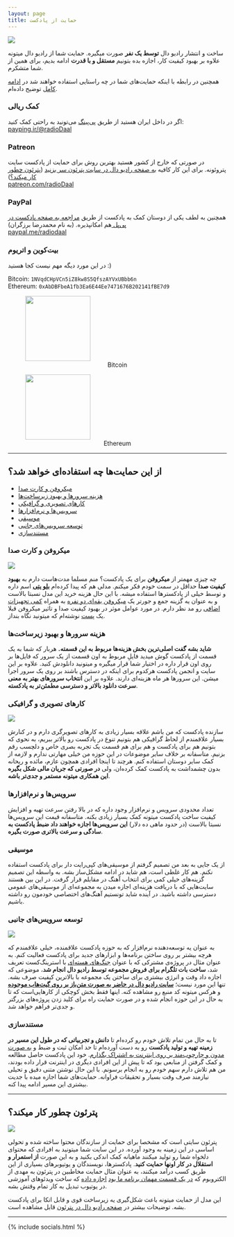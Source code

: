 ```yaml
---
layout: page
title: حمایت از پادکست
---
```


<img src="{{site.baseurl}}/public/img/donation/me.jpg" class="cover-img"/>

ساخت و انتشار رادیو دال **توسط یک نفر** صورت میگیره. حمایت شما از رادیو دال میتونه علاوه بر بهبود کیفیت کار، اجازه بده بتونیم **مستقل و با قدرت** ادامه بدیم، برای همین از شما متشکرم.

همچنین در رابطه با اینکه حمایت‌های شما در چه راستایی استفاده خواهند شد در [ادامه کامل](#از-این-حمایتها-چه-استفادهای-خواهد-شد) توضیح داده‌ام.

### کمک ریالی

اگر در داخل ایران هستید از طریق [پی‌پینگ](https://payping.ir/@radioDaal) می‌تونید به راحتی کمک کنید:  
[payping.ir/@radioDaal](https://payping.ir/@radioDaal)

### Patreon

در صورتی که خارج از کشور هستید بهترین روش برای حمایت از پادکست سایت پتروئونه. برای این کار کافیه [به صفحه رادیو دال در سایت پترئون سر بزنید](https://www.patreon.com/radioDaal) ([پترئون چطور کار میکند؟](#پترئون-چطور-کار-میکند))  
[patreon.com/radioDaal](https://www.patreon.com/radioDaal)

### PayPal

همچنین به لطف یکی از دوستان کمک به پادکست از طریق [مراجعه به صفحه پادکست در پی‌پل ](https://www.paypal.me/radiodaal) هم امکانپذیره. (به نام محمدرضا برزگران)  
[paypal.me/radiodaal](‍‍‍https://www.paypal.me/radiodaal)

### بیت‌کوین و اتریوم

در این مورد دیگه مهم نیست کجا هستید :)

<div dir="ltr">
Bitcoin: <code>1NVqdCHpVCn5iZ8kw8S5QfszAYVxUBbb6n</code>
<br>
Ethereum: <code>0xAbDBFbeA1fb3Ea6E44Ee7471676B202141fBE7d9</code>
</div>

<div class="image-line">
    <figure>
        <img src="{{ site.baseurl }}/public/img/donation/bitcoin.png" width="150">
        <figcaption style="text-align: center;">Bitcoin</figcaption>
    </figure> 
    <figure>
        <img src="{{ site.baseurl }}/public/img/donation/ether.png" width="150">
        <figcaption style="text-align: center;">Ethereum</figcaption>
    </figure> 
</div>

---

## از این حمایت‌ها چه استفاده‌ای خواهد شد؟

- [میکروفن و کارت صدا](#میکروفن-و-کارت-صدا)
- [هزینه سرورها و بهبود زیرساخت‌ها](#هزینه-سرورها-و-بهبود-زیرساختها)
- [کارهای تصویری و گرافیکی](#کارهای-تصویری-و-گرافیکی)
- [سرویس‌ها و نرم‌افزارها](#سرویسها-و-نرمافزارها)
- [موسیقی](#موسیقی)
- [توسعه سرویس‌های جانبی](#توسعه-سرویسهای-جانبی)
- [مستندسازی](#مستندسازی)

### میکروفن و کارت صدا

<a href="https://www.amazon.com/Movo-PM20-Dual-Headed-Omnidirectional-Smartphones/dp/B00X8470MQ" target="_blank"><img src="{{site.baseurl}}/public/img/donation/blue.jpg" class="small-cover"></a>

چه چیزی مهمتر از **میکروفن** برای یک پادکست؟ منم مسلما مدت‌هاست دارم به **بهبود کیفیت صدا** حداقل در سمت خودم فکر میکنم. مدلی هم که پیدا کرده‌ام **[بلو یتی](https://www.amazon.com/Blue-Yeti-USB-Microphone-Silver/dp/B002VA464S)** اسم داره و توسط خیلی از پادکسترها استفاده میشه. با این حال هزینه خرید این مدل نسبتا بالاست و به عنوان یه گزینه جمع و جورتر یک [میکروفن یقه‌ای دو نفره](https://www.movophoto.com/products/movo-pm20-s) به همراه [کمی تجهیزات اضافی](https://www.amazon.com/Headsets-Splitter-Separate-Headphone-Nintendo/dp/B07FB8LCQ7) رو مد نظر دارم. در مورد عوامل موثر در بهبود کیفیت صدا و تاثیر میکروفن قبلا یک [پست](https://arashtaher.ir/learn/recording-quality/) نوشته‌ام که میتونید نگاه بنداز.

### هزینه سرورها و بهبود زیرساخت‌ها

**شاید بشه گفت اصلی‌ترین بخش هزینه‌ها مربوط به این قسمته.** هربار که شما به یک قسمت از پادکست گوش میدید فایلِ مربوط به اون قسمت از یک سرور که فایل‌ها بر روی اون قرار داره در اختیار شما قرار میگیره و میتونید دانلودش کنید. علاوه بر این سایت و انجمن پادکست هرکدوم برای اینکه در دسترس باشند بر روی یک سرور اجرا میشن. این سرورها هر ماه هزینه‌ای دارند. علاوه بر این **انتخاب سرورهای بهتر به معنی سرعت دانلود بالاتر و دسترسی مطمئن‌تر به پادکسته**.

### کارهای تصویری و گرافیکی

<a href="https://radiodaal.ir/amir-africa" target="_blank"><img src="{{site.baseurl}}/public/img/donation/amir.jpg" class="small-cover"></a>

سازنده پادکست که من باشم علاقه بسیار زیادی به کارهای تصویرگری دارم و در کنارش بسیار علاقمندم از لحاظ گرافیکی هم بتونیم تنوع در پادکست رو بالاتر ببریم، به نحوی که بتونیم هم برای پادکست و هم برای هم قسمت یک تجربه بصری خاص و دلچسب رقم بزنیم. متاسفانه بر خلاف سایر موضوعات در این حوزه من خیلی مهارتی ندارم و لازمه از کمک سایر دوستان استفاده کنم. هرچند تا اینجا افرادی همچون عازم، مائده و ریحانه بدون چشمداشت به پادکست کمک کرده‌ان، ولی **در صورتی که جریان مالی شکل بگیره این همکاری میتونه مستمر و جدی‌تر باشه**.

### سرویس‌ها و نرم‌افزارها

تعداد محدودی سرویس و نرم‌افزار وجود داره که در بالا رفتن سرعت تهیه و افزایش کیفیت ساخت پادکست میتونه کمک بسیار زیادی بکنه. متاسفانه قیمت این سرویس‌ها نسبتا بالاست (در حدود ماهی ده دلار) **این سرویس‌ها اجازه خواهند داد ضبط پادکست به سادگی و سرعت بالاتری صورت بگیره**.

### موسیقی

از یک جایی به بعد من تصمیم گرفتم از موسیقی‌های کپی‌رایت دار برای پادکست استفاده نکنم. هم کار غلطی است، هم شاید در ادامه مشکل‌ساز بشه. به واسطه این تصمیم گزینه‌های خیلی کمی برای انتخاب آهنگ در مقابلم قرار گرفت. در این بین هستند سایت‌هایی که با دریافت هزینه‌ای اجازه میدن به مجموعه‌ای از موسیقی‌های عمومی دسترسی داشته باشید. در آینده شاید تونستیم آهنگ‌های اختصاصی خودمون رو داشته باشیم.

### توسعه سرویس‌های جانبی

<a href="https://atomicwarseries.com/" target="_blank"><img src="{{site.baseurl}}/public/img/donation/atomic.jpg" class="small-cover"></a>

به عنوان یه توسعه‌دهنده نرم‌افزار که به حوزه پادکست علاقمنده، خیلی علاقمندم که هرچه بیشتر بر روی ساختن برنامه‌ها و ابزارهای جدید برای پادکست فعالیت کنم. به عنوان مثال در پروژه‌ی مشترکی که با عنوان [جنگ‌های هسته‌ای](https://atomicwarseries.com/) با استرینگ‌کست تعریف شد، **ساخت بات تلگرام برای فروش مجموعه توسط رادیو دال انجام شد**، موضوعی که اجازه داد وقت و انرژی بیشتری برای ساختن یک مجموعه با بالاترین کیفیت صرف بشه. تنها این مورد نیست؛ **[سایت رادیو دال در حاضر به صورت متن‌باز بر روی گیت‌هاب موجوده](https://github.com/arashThr/radioDaal)** و هرکس میتونه کد منبع رو مشاهده کنه. اینها فقط بخش کوچکی از کارهایی‌است که تا به حال در این حوزه انجام شده و در صورت حمایت راه برای کلید زدن پروژه‌های بزرگتر و جدی‌تر فراهم خواهد شد.

### مستندسازی

تا به حال من تمام تلاش خودم رو کرده‌ام تا **دانش و تجربیاتی که در طول این مسیر در زمینه تهیه و تولید پادکست** رو به دست آورده‌ام تا حد امکان ثبت و ضبط و [به صورت مدون و چارچوب‌مند بر روی اینترنت به اشتراک بگذارم](https://forum.radiodaal.ir/category/3/). خود این پادکست حاصل مطالعه و کمک گرفتن از منابعی بود که تا پیش از این افرادی دیگری در اینترنت قرار داده بودند، من هم تلاش دارم سهم خودم رو به انجام برسونم. با این حال نوشتن متنی دقیق و تحیلی نیازمند صرف وقت بسیار و تحقیقات فراوانه. حمایت‌های شما اجازه میده با جدیت بیشتری این مسیر ادامه پیدا کنه.

---

## پترئون چطور کار میکند؟

<a href="https://www.patreon.com/radioDaal" target="_blank"><img src="{{site.baseurl}}/public/img/donation/patreon.png" class="small-cover"></a>

پترئون سایتی است که مشخصا برای حمایت از سازندگان محتوا ساخته شده و تحولی اساسی در این زمینه به وجود آورده. در این سایت شما میتونید به افرادی که محتوای دلخواه شما رو تولید میکنند ماهیانه کمک اندکی بکنید و به این صورت **از استمرار  و استقلال در کار اونها حمایت کنید**. پادکسترها، نویسندگان و یوتیوبرهای بسیاری از این طریق کسب درآمد میکنند، به عنوان مثال حمایت مخاطبین در پترئون به مهدی از الکتروبوم که [در یک قسمت مهمان برنامه ما بود](https://radiodaal.ir/electroboom) [اجازه داده](https://www.patreon.com/electroboom/) که ساخت ویدئوهای آموزشی در یوتیوب تبدیل به کار تمام وقتش بشه.

این مدل از حمایت میتونه باعث شکل‌گیری یه زیرساخت قوی و قابل اتکا برای پادکست بشه. توضیحات بیشتر در [صفحه رادیو دال در پترئون](https://www.patreon.com/radioDaal) قابل مشاهده است.

---

{% include socials.html %}
